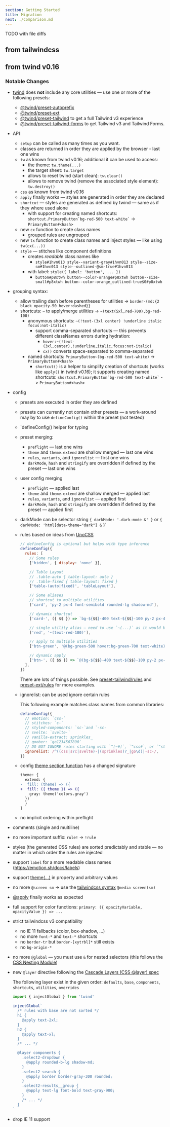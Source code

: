 ```yaml
---
section: Getting Started
title: Migration
next: ./comparison.md
---
```


TODO with file diffs

## from tailwindcss

## from twind v0.16

### Notable Changes

- [twind](https://github.com/tw-in-js/twind/tree/next/packages/twind) does **not** include any core utilities — use one or more of the following presets:

  - [@twind/preset-autoprefix](https://github.com/tw-in-js/twind/tree/next/packages/preset-autoprefix)
  - [@twind/preset-ext](https://github.com/tw-in-js/twind/tree/next/packages/preset-ext)
  - [@twind/preset-tailwind](https://github.com/tw-in-js/twind/tree/next/packages/preset-tailwind) to get a full Tailwind v3 experience
  - [@twind/preset-tailwind-forms](https://github.com/tw-in-js/twind/tree/next/packages/preset-tailwind-forms) to get Tailwind v3 and Tailwind Forms.

- API
  - `setup` can be called as many times as you want.
  - classes are returned in order they are applied by the browser - last one wins
  - `tw` as known from twind v0.16; additional it can be used to access:
    - the theme: `tw.theme(...)`
    - the target sheet: `tw.target`
    - allows to reset twind (start clean): `tw.clear()`
    - allows to remove twind (remove the associated style element): `tw.destroy()`
  - `css` as known from twind v0.16
  - `apply` finally works — styles are generated in order they are declared
  - `shortcut` — styles are generated as defined by twind — same as if they where used alone
    - with support for creating named shortcuts: `` shortcut.PrimaryButton`bg-red-500 text-white`​ `` -> `PrimaryButton#<hash>`
  - new `cx` function to create class names
    - grouped rules are ungrouped
  - new `tx` function to create class names and inject styles — like using `tw(cx(...))`
  - `style` — stitches like component definitions
    - creates _readable_ class names like
      - `style#1hvn013 style--variant-gray#1hvn013 style--size-sm#1hvn013 style--outlined-@sm-true#1hvn013`
    - with label: `style({ label: 'button', ... })`
      - `button#p8xtwh button--color-orange#p8xtwh button--size-small#p8xtwh button--color-orange_outlined-true$0#p8xtwh`
- grouping syntax:
  - allow trailing dash before parentheses for utilities -> `border-(md:{2 black opacity-50 hover:dashed}}`
  - shortcuts: `~` to apply/merge utilities -> `~(text(5xl,red-700),bg-red-100)`
    - anonymous shortcuts: `~(!text-(3xl center) !underline italic focus:not-italic)`
      - support comma-separated shortcuts — this prevents different classNames errors during hydration:
        - `hover:~(!text-(3xl,center),!underline,italic,focus:not-italic)`
        - `cx()` converts space-separated to comma-separated
    - named shortcuts: `PrimaryButton~(bg-red-500 text-white)` -> `PrimaryButton#<hash>`
      - `shortcut()` is a helper to simplify creation of shortcuts (works like `apply()` in twind v0.16); it supports creating named shortcuts: `` shortcut.PrimaryButton`bg-red-500 text-white`​ `` -> `PrimaryButton#<hash>`
- config

  - presets are executed in order they are defined
  - presets can currently not contain other presets — a work-around may by to use `defineConfig()` within the preset (not tested)
  - `defineConfig() helper for typing
  - preset merging:

    - `preflight` — last one wins
    - `theme` and `theme.extend` are shallow merged — last one wins
    - `rules`, `variants`, and `ignorelist` — first one wins
    - `darkMode`, `hash` and `stringify` are overridden if defined by the preset — last one wins

  - user config merging

    - `preflight` — applied last
    - `theme` and `theme.extend` are shallow merged — applied last
    - `rules`, `variants`, and `ignorelist` — applied first
    - `darkMode`, `hash` and `stringify` are overridden if defined by the preset — applied first

  - darkMode can be selector string `{ darkMode: '.dark-mode &' }` or `{ darkMode: 'html[data-theme="dark"] &` }`

  - rules based on ideas from [UnoCSS](https://github.com/antfu/unocss)

    ```js
    // defineConfig is optional but helps with type inference
    defineConfig({
      rules: [
        // Some rules
        ['hidden', { display: 'none' }],

        // Table Layout
        // .table-auto { table-layout: auto }
        // .table-fixed { table-layout: fixed }
        ['table-(auto|fixed)', 'tableLayout'],

        // Some aliases
        // shortcut to multiple utilities
        ['card', 'py-2 px-4 font-semibold rounded-lg shadow-md'],

        // dynamic shortcut
        ['card-', ({ $$ }) => `bg-${$$}-400 text-${$$}-100 py-2 px-4 rounded-lg`],

        // single utility alias — need to use `~(...)` as it would be otherwise recognized as a CSS property
        ['red', '~(text-red-100)'],

        // apply to multiple utilities
        ['btn-green', '@(bg-green-500 hover:bg-green-700 text-white)'],

        // dynamic apply
        ['btn-', ({ $$ }) => `@(bg-${$$}-400 text-${$$}-100 py-2 px-4 rounded-lg)`],
      ],
    })
    ```

    There are lots of things possible. See [preset-tailwind/rules](https://github.com/tw-in-js/twind/tree/next/packages/preset-tailwind/src/rules.ts) and [preset-ext/rules](https://github.com/tw-in-js/twind/tree/next/packages/preset-ext/src/rules.ts) for more examples.

  - ignorelist: can be used ignore certain rules

    This following example matches class names from common libraries:

    ```js
    defineConfig({
      // emotion: `css-`
      // stitches: `c-`
      // styled-components: `sc-`and `-sc-
      // svelte: `svelte-`
      // vanilla-extract: sprinkles_
      // goober: `go1234567890`
      // DO NOT IGNORE rules starting with `^[~#]`, `^css#`, or `^style[~#-]` — these may have been generated by `css()` or `style()`, or are hashed
      ignorelist: /^((css|s?c|svelte)-|(sprinkles)?_|go\d)|-sc-/,
    })
    ```

  - config [theme section function](https://tailwindcss.com/docs/theme#referencing-other-values) has a changed signature

    ```diff
    theme: {
      extend: {
    -  fill: (theme) => ({
    +  fill: ({ theme }) => ({
        gray: theme('colors.gray')
      })
      }
    }
    ```

  - no implicit ordering within preflight

- comments (single and multiline)
- no more important suffix: `rule!` -> `!rule`
- styles (the generated CSS rules) are sorted predictably and stable — no matter in which order the rules are injected
- support `label` for a more readable class names (https://emotion.sh/docs/labels)
- support [theme(...)](https://tailwindcss.com/docs/functions-and-directives#theme) in property and arbitrary values
- no more `@screen sm` -> use the [tailwindcss syntax](https://tailwindcss.com/docs/functions-and-directives#screen) `@media screen(sm)`
- [@apply](https://tailwindcss.com/docs/functions-and-directives#apply) finally works as expected
- full support for color functions: `primary: ({ opacityVariable, opacityValue }) => ...`
- strict tailwindcss v3 compatibility
  - no IE 11 fallbacks (color, box-shadow, ...)
  - no more `font-*` and `text-*` shortcuts
  - no `border-tr` but `border-[xytrbl]*` still exists
  - no `bg-origin-*`
- no more `@global` — you must use `&` for nested selectors (this follows the [CSS Nesting Module](https://tabatkins.github.io/specs/css-nesting/))
- new `@layer` directive following the [Cascade Layers (CSS @layer) spec](https://www.bram.us/2021/09/15/the-future-of-css-cascade-layers-css-at-layer/)

  The following layer exist in the given order: `defaults`, `base`, `components`, `shortcuts`, `utilities`, `overrides`

  ```js
  import { injectGlobal } from 'twind'

  injectGlobal`
    /* rules with base are not sorted */
    h1 {
      @apply text-2xl;
    }
    h2 {
      @apply text-xl;
    }
    /* ... */
  
    @layer components {
      .select2-dropdown {
        @apply rounded-b-lg shadow-md;
      }
      .select2-search {
        @apply border border-gray-300 rounded;
      }
      .select2-results__group {
        @apply text-lg font-bold text-gray-900;
      }
      /* ... */
    }
  `
  ```

- drop IE 11 support

